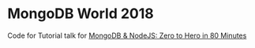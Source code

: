 # MongoDB World 2018

Code for Tutorial talk for [MongoDB & NodeJS: Zero to Hero in 80 Minutes](https://www.mongodb.com/world18/session/171691)

